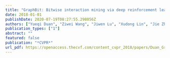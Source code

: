 ```yaml
---
title: "GraphBit: Bitwise interaction mining via deep reinforcement learning"
date: 2018-01-01
publishDate: 2020-07-19T08:27:55.298056Z
authors: ["Yueqi Duan", "Ziwei Wang", "Jiwen Lu", "Xudong Lin", "Jie Zhou"]
publication_types: ["1"]
abstract: ""
featured: false
publication: "*CVPR*"
url_pdf: https://openaccess.thecvf.com/content_cvpr_2018/papers/Duan_GraphBit_Bitwise_Interaction_CVPR_2018_paper.pdf
---
```


